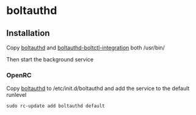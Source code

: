 # boltauthd
## Installation
Copy [boltauthd](./boltauthd) and [boltauthd-boltctl-integration](./boltauthd-boltctl-integration) both /usr/bin/

Then start the background service

### OpenRC
Copy [boltauthd](./boltauthd-openrc) to /etc/init.d/boltauthd and add the service to the default runlevel
```
sudo rc-update add boltauthd default
```
